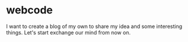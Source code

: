 # webcode
I want to create a blog of  my own to share my idea and some interesting things.
Let's start exchange our mind from now on.
